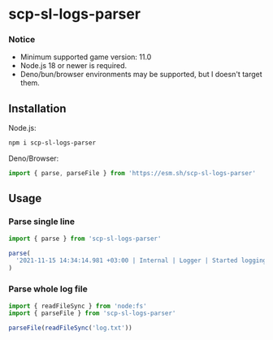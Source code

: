 # scp-sl-logs-parser

### Notice

- Minimum supported game version: 11.0
- Node.js 18 or newer is required.
- Deno/bun/browser environments may be supported, but I doesn't target them.

## Installation

Node.js:

```sh
npm i scp-sl-logs-parser
```

Deno/Browser:

```js
import { parse, parseFile } from 'https://esm.sh/scp-sl-logs-parser'
```

## Usage

### Parse single line

```ts
import { parse } from 'scp-sl-logs-parser'

parse(
  '2021-11-15 14:34:14.981 +03:00 | Internal | Logger | Started logging. Game version: 11.0.0, private beta: NO.'
)
```

### Parse whole log file

```ts
import { readFileSync } from 'node:fs'
import { parseFile } from 'scp-sl-logs-parser'

parseFile(readFileSync('log.txt'))
```
